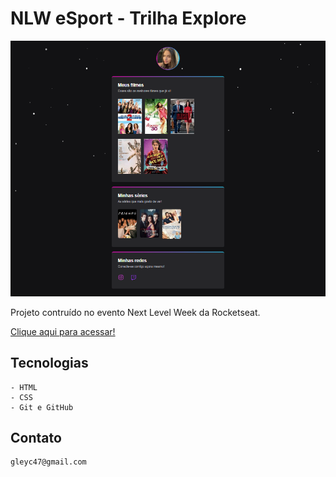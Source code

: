 # NLW eSport - Trilha Explore

![printdesafio](./github/printdesafio.png)


Projeto contruído no evento Next Level Week da Rocketseat. 

[Clique aqui para acessar!](https://gleycianecosta.github.io/NLW/)

## Tecnologias
    - HTML
    - CSS
    - Git e GitHub

## Contato

    gleyc47@gmail.com    